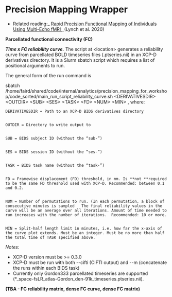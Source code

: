 # Precision Mapping Wrapper
* Related reading:_ [Rapid Precision Functional Mapping of Individuals Using Multi-Echo fMRI ](https://pubmed.ncbi.nlm.nih.gov/33357444/)_(Lynch et al. 2020)

**Parcellated functional connectivity (FC)**


**_Time x FC reliability curve._** The script at  &lt;location> generates a reliability curve from parcellated BOLD timeseries files (.ptseries.nii) in an XCP-D derivatives directory. It is a Slurm sbatch script which requires a list of positional arguments to run. 


The general form of the run command is 


sbatch /home/faird/shared/code/internal/analytics/precision_mapping_for_workshop/code_sorted/main_run_script_reliability_curve.sh &lt;DERIVATIVESDIR> &lt;OUTDIR> &lt;SUB> &lt;SES> &lt;TASK> &lt;FD> &lt;NUM> &lt;MIN>   , where: 


    DERIVATIVESDIR = Path to an XCP-D BIDS derivatives directory


    OUTDIR = Directory to write output to  


    SUB = BIDS subject ID (without the “sub-”)


    SES = BIDS session ID (without the “ses-”)


    TASK = BIDS task name (without the “task-”)


    FD = Framewise displacement (FD) threshold, in mm. Is **not **required to be the same FD threshold used with XCP-D. Recommended: between 0.1 and 0.2.


    NUM = Number of permutations to run. (In each permutation, a block of consecutive minutes is sampled   The final reliability values in the curve will be an average over all iterations. Amount of time needed to run increases with the number of iterations.  Recommended: 10 or more.


    MIN = Split-half length limit in minutes, i.e. how far the x-axis of the curve plot extends. Must be an integer. Must be no more than half the total time of TASK specified above.


_Notes:_

* XCP-D version must be >= 0.3.0
* XCP-D must be run with both --cifti   (CIFTI output) and   --m (concatenate the runs within each BIDS task)
* Currently only Gordon333 parcellated timeseries are supported  (*_space-fsLR_atlas-Gordon_den-91k_timeseries.ptseries.nii).

**(TBA - FC reliability matrix, dense FC curve, dense FC matrix)**
